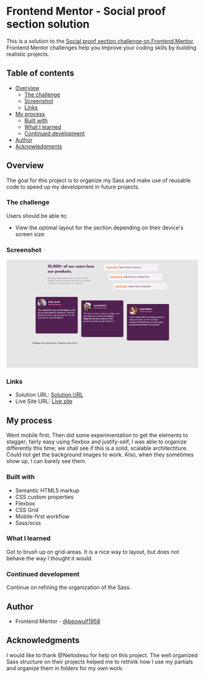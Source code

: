 # Frontend Mentor - Social proof section solution

This is a solution to the [Social proof section challenge on Frontend Mentor](https://www.frontendmentor.io/challenges/social-proof-section-6e0qTv_bA). Frontend Mentor challenges help you improve your coding skills by building realistic projects.

## Table of contents

- [Overview](#overview)
  - [The challenge](#the-challenge)
  - [Screenshot](#screenshot)
  - [Links](#links)
- [My process](#my-process)
  - [Built with](#built-with)
  - [What I learned](#what-i-learned)
  - [Continued development](#continued-development)
- [Author](#author)
- [Acknowledgments](#acknowledgments)

## Overview

The goal for this project is to organize my Sass and make use of reusable code to speed up my development in future projects.

### The challenge

Users should be able to:

- View the optimal layout for the section depending on their device's screen size

### Screenshot

![](./app/assets/images/Screenshot%20Frontend%20Mentor%20Social%20proof%20section.png)

### Links

- Solution URL: [Solution URL](https://www.frontendmentor.io/solutions/social-proof-section-with-sass-Y49WQV8aBu)
- Live Site URL: [Live site](https://unrivaled-entremet-3dbfad.netlify.app/)

## My process

Went mobile first. Then did some experimentation to get the elements to stagger; fairly easy using flexbox and justify-self,
I was able to organize differently this time; we shall see if this is a solid, scalable architechture.
Could not get the background images to work. Also, when they sometimes show up, I can barely see them.

### Built with

- Semantic HTML5 markup
- CSS custom properties
- Flexbox
- CSS Grid
- Mobile-first workflow
- Sass/scss

### What I learned

Got to brush up on grid-areas. It is a nice way to layout, but does not behave the way I thought it would.

### Continued development

Continue on refining the organization of the Sass.

## Author

- Frontend Mentor - [@beowulf1958](https://www.frontendmentor.io/profile/beowulf1958)

## Acknowledgments

I would like to thank @Neitodesu for help on this project. The well organized Sass structure on their projects helped me to rethink how I use my partials and organize them in folders for my own work.

